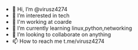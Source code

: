 - 👋 Hi, I’m @virusz4274
- 👀 I’m interested in tech
- 💼 I'm working at coarde
- 🌱 I’m currently learning linux,python,networking
- 💞️ I’m looking to collaborate on anything
- 📫 How to reach me t.me/virusz4274

<!---
virusz4274/virusz4274 is a ✨ special ✨ repository because its `README.md` (this file) appears on your GitHub profile.
You can click the Preview link to take a look at your changes.
--->
